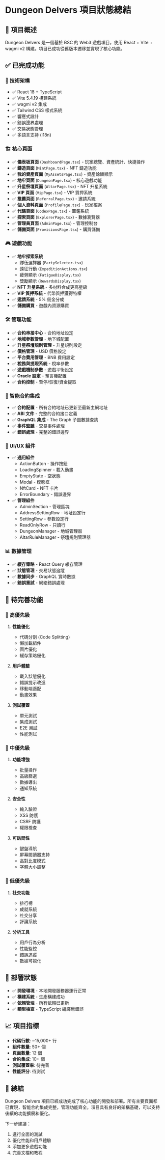 # Dungeon Delvers 項目狀態總結

## 🎯 項目概述
Dungeon Delvers 是一個基於 BSC 的 Web3 遊戲項目，使用 React + Vite + wagmi v2 構建。項目已成功從舊版本遷移並實現了核心功能。

## ✅ 已完成功能

### 🔧 技術架構
- ✅ React 18 + TypeScript
- ✅ Vite 5.4.19 構建系統
- ✅ wagmi v2 集成
- ✅ Tailwind CSS 樣式系統
- ✅ 響應式設計
- ✅ 錯誤邊界處理
- ✅ 交易狀態管理
- ✅ 多語言支持 (i18n)

### 🏗️ 核心頁面
- ✅ **儀表板頁面** (`DashboardPage.tsx`) - 玩家總覽、資產統計、快捷操作
- ✅ **鑄造頁面** (`MintPage.tsx`) - NFT 鑄造功能
- ✅ **我的資產頁面** (`MyAssetsPage.tsx`) - 資產餘額顯示
- ✅ **地牢頁面** (`DungeonPage.tsx`) - 核心遊戲功能
- ✅ **升星祭壇頁面** (`AltarPage.tsx`) - NFT 升星系統
- ✅ **VIP 頁面** (`VipPage.tsx`) - VIP 質押系統
- ✅ **推薦頁面** (`ReferralPage.tsx`) - 邀請系統
- ✅ **個人資料頁面** (`ProfilePage.tsx`) - 玩家檔案
- ✅ **代碼頁面** (`CodexPage.tsx`) - 圖鑑系統
- ✅ **探索頁面** (`ExplorerPage.tsx`) - 數據瀏覽器
- ✅ **管理員頁面** (`AdminPage.tsx`) - 管理控制台
- ✅ **儲備頁面** (`ProvisionsPage.tsx`) - 購買儲備

### 🎮 遊戲功能
- ✅ **地牢探索系統**
  - 隊伍選擇器 (`PartySelector.tsx`)
  - 遠征行動 (`ExpeditionActions.tsx`)
  - 疲勞顯示 (`FatigueDisplay.tsx`)
  - 獎勵顯示 (`RewardsDisplay.tsx`)
- ✅ **NFT 升星系統** - 多材料合成更高星級
- ✅ **VIP 質押系統** - 代幣質押獲得特權
- ✅ **邀請系統** - 5% 佣金分成
- ✅ **儲備購買** - 遊戲內資源購買

### 🛠️ 管理功能
- ✅ **合約串接中心** - 合約地址設定
- ✅ **地城參數管理** - 地下城配置
- ✅ **升星祭壇規則管理** - 升星規則設定
- ✅ **價格管理** - USD 價格設定
- ✅ **平台費用管理** - BNB 費用設定
- ✅ **稅務與提現系統** - 稅率參數
- ✅ **遊戲機制參數** - 遊戲平衡設定
- ✅ **Oracle 設定** - 預言機配置
- ✅ **合約控制** - 暫停/恢復/資金提取

### 🔗 智能合約集成
- ✅ **合約配置** - 所有合約地址已更新至最新主網地址
- ✅ **ABI 文件** - 完整的合約接口定義
- ✅ **GraphQL 集成** - The Graph 子圖數據查詢
- ✅ **事件監聽** - 交易事件處理
- ✅ **錯誤處理** - 完整的錯誤邊界

### 🎨 UI/UX 組件
- ✅ **通用組件**
  - ActionButton - 操作按鈕
  - LoadingSpinner - 載入動畫
  - EmptyState - 空狀態
  - Modal - 模態框
  - NftCard - NFT 卡片
  - ErrorBoundary - 錯誤邊界
- ✅ **管理組件**
  - AdminSection - 管理區塊
  - AddressSettingRow - 地址設定行
  - SettingRow - 參數設定行
  - ReadOnlyRow - 只讀行
  - DungeonManager - 地城管理器
  - AltarRuleManager - 祭壇規則管理器

### 📊 數據管理
- ✅ **緩存策略** - React Query 緩存管理
- ✅ **狀態管理** - 交易狀態追蹤
- ✅ **數據同步** - GraphQL 實時數據
- ✅ **錯誤重試** - 網絡錯誤處理

## 🔄 待完善功能

### 🎯 高優先級
1. **性能優化**
   - 代碼分割 (Code Splitting)
   - 懶加載組件
   - 圖片優化
   - 緩存策略優化

2. **用戶體驗**
   - 載入狀態優化
   - 錯誤提示改進
   - 移動端適配
   - 動畫效果

3. **測試覆蓋**
   - 單元測試
   - 集成測試
   - E2E 測試
   - 性能測試

### 🎯 中優先級
1. **功能增強**
   - 批量操作
   - 高級篩選
   - 數據導出
   - 通知系統

2. **安全性**
   - 輸入驗證
   - XSS 防護
   - CSRF 防護
   - 權限檢查

3. **可訪問性**
   - 鍵盤導航
   - 屏幕閱讀器支持
   - 高對比度模式
   - 字體大小調整

### 🎯 低優先級
1. **社交功能**
   - 排行榜
   - 成就系統
   - 社交分享
   - 評論系統

2. **分析工具**
   - 用戶行為分析
   - 性能監控
   - 錯誤追蹤
   - 數據可視化

## 🚀 部署狀態
- ✅ **開發環境** - 本地開發服務器運行正常
- ✅ **構建系統** - 生產構建成功
- ✅ **依賴管理** - 所有依賴已更新
- ✅ **類型檢查** - TypeScript 編譯無錯誤

## 📈 項目指標
- **代碼行數**: ~15,000+ 行
- **組件數量**: 50+ 個
- **頁面數量**: 12 個
- **合約集成**: 10+ 個
- **測試覆蓋率**: 待完善
- **性能評分**: 待測試

## 🎉 總結
Dungeon Delvers 項目已經成功完成了核心功能的開發和部署。所有主要頁面都已實現，智能合約集成完整，管理功能齊全。項目具有良好的架構基礎，可以支持後續的功能擴展和優化。

下一步建議：
1. 進行全面的測試
2. 優化性能和用戶體驗
3. 添加更多遊戲功能
4. 完善文檔和教程 